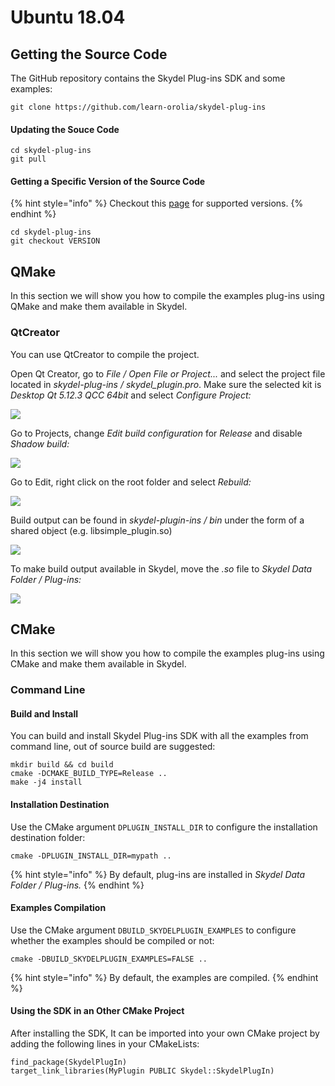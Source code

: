 # Ubuntu 18.04

## Getting the Source Code

The GitHub repository contains the Skydel Plug-ins SDK and some examples:

```
git clone https://github.com/learn-orolia/skydel-plug-ins
```

#### Updating the Souce Code

```
cd skydel-plug-ins
git pull
```

#### Getting a Specific Version of the Source Code

{% hint style="info" %}
Checkout this [page](https://github.com/learn-orolia/skydel-plug-ins/releases) for supported versions.
{% endhint %}

```
cd skydel-plug-ins
git checkout VERSION
```

## QMake

In this section we will show you how to compile the examples plug-ins using QMake and make them available in Skydel.

### QtCreator

You can use QtCreator to compile the project.

Open Qt Creator, go to _File / Open File or Project..._ and select the project file located in _skydel-plug-ins / skydel\_plugin.pro_. Make sure the selected kit is _Desktop Qt 5.12.3 QCC 64bit_ and select _Configure Project:_

![](../.gitbook/assets/ub\_compile\_1.png)

Go to Projects, change _Edit build configuration_ for _Release_ and disable _Shadow build:_

![](../.gitbook/assets/ub\_compile\_2.png)

Go to Edit, right click on the root folder and select _Rebuild:_

![](../.gitbook/assets/ub\_compile\_3.png)

Build output can be found in _skydel-plugin-ins / bin_ under the form of a shared object (e.g. libsimple\_plugin.so)

![](../.gitbook/assets/ub\_compile\_4.png)

To make build output available in Skydel, move the _.so_ file to _Skydel Data Folder / Plug-ins:_

![](../.gitbook/assets/ub\_compile\_5.png)

## CMake

In this section we will show you how to compile the examples plug-ins using CMake and make them available in Skydel.

### Command Line

#### Build and Install

You can build and install Skydel Plug-ins SDK with all the examples from command line, out of source build are suggested:&#x20;

```
mkdir build && cd build
cmake -DCMAKE_BUILD_TYPE=Release ..
make -j4 install
```

#### Installation Destination

Use the CMake argument `DPLUGIN_INSTALL_DIR` to configure the installation destination folder:

```
cmake -DPLUGIN_INSTALL_DIR=mypath ..
```

{% hint style="info" %}
By default, plug-ins are installed in _Skydel Data Folder / Plug-ins._
{% endhint %}

#### Examples Compilation

Use the CMake argument `DBUILD_SKYDELPLUGIN_EXAMPLES` to configure whether the examples should be compiled or not:

```
cmake -DBUILD_SKYDELPLUGIN_EXAMPLES=FALSE ..
```

{% hint style="info" %}
By default, the examples are compiled.
{% endhint %}

#### Using the SDK in an Other CMake Project

After installing the SDK, It can be imported into your own CMake project by adding the following lines in your CMakeLists:

```
find_package(SkydelPlugIn)
target_link_libraries(MyPlugin PUBLIC Skydel::SkydelPlugIn)
```
